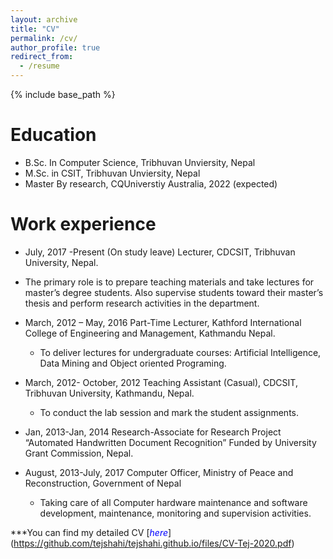 ```yaml
---
layout: archive
title: "CV"
permalink: /cv/
author_profile: true
redirect_from:
  - /resume
---
```


{% include base_path %}

Education
======
* B.Sc. In Computer Science, Tribhuvan Unviersity, Nepal
* M.Sc. in CSIT, Tribhuvan Unviersity, Nepal
* Master By research, CQUniverstiy Australia, 2022 (expected)

Work experience
======
*  July, 2017 -Present (On study leave)	Lecturer, CDCSIT, Tribhuvan University, Nepal.
  - The primary role is to prepare teaching materials and take lectures for master’s degree students. Also supervise students toward their master’s thesis and perform research activities in the department.
* March, 2012 – May, 2016	Part-Time Lecturer, Kathford International College of Engineering and Management, Kathmandu Nepal.
  - To deliver lectures for undergraduate courses: Artificial Intelligence, Data Mining and Object oriented Programing.

* March, 2012- October, 2012	Teaching Assistant (Casual), CDCSIT, Tribhuvan University, Kathmandu, Nepal.
  - To conduct the lab session and mark the student assignments.
* Jan, 2013-Jan, 2014 Research-Associate for Research Project “Automated Handwritten Document Recognition” Funded by University Grant Commission, Nepal.
* August, 2013-July, 2017	Computer Officer, Ministry of Peace and Reconstruction, Government of Nepal
  - Taking care of all Computer hardware maintenance and software development, maintenance, monitoring and supervision activities.

***You can find my detailed CV [<span style="color:blue">*here*</span>] (https://github.com/tejshahi/tejshahi.github.io/files/CV-Tej-2020.pdf)

